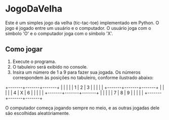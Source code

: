 # JogoDaVelha

Este é um simples jogo da velha (tic-tac-toe) implementado em Python. O jogo é jogado entre um usuário e o computador. O usuário joga com o símbolo 'O' e o computador joga com o símbolo 'X'.

## Como jogar

1. Execute o programa.
2. O tabuleiro será exibido no console.
3. Insira um número de 1 a 9 para fazer sua jogada. Os números correspondem às posições no tabuleiro, conforme ilustrado abaixo:

+-------+-------+-------+
|       |       |       |
|   1   |   2   |   3   |
|       |       |       |
+-------+-------+-------+
|       |       |       |
|   4   |   X   |   6   |
|       |       |       |
+-------+-------+-------+
|       |       |       |
|   7   |   8   |   9   |
|       |       |       |
+-------+-------+-------+

O computador começa jogando sempre no meio, e as outras jogadas dele são escolhidas aleatóriamente.

